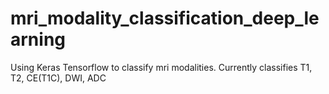 # mri_modality_classification_deep_learning
Using Keras Tensorflow to classify mri modalities. Currently classifies T1, T2, CE(T1C), DWI, ADC
